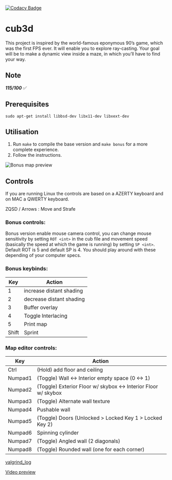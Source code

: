 [![Codacy Badge](https://app.codacy.com/project/badge/Grade/03efa6450cb54dfea18446eef947abf3)](https://www.codacy.com/gh/nforay/cub3d/dashboard?utm_source=github.com&amp;utm_medium=referral&amp;utm_content=nforay/cub3d&amp;utm_campaign=Badge_Grade)

# cub3d
This project is inspired by the world-famous eponymous 90’s game, which was the first FPS ever. It will enable you to explore ray-casting. Your goal will be to make a dynamic view inside a maze, in which you’ll have to find your way.

## Note
***115/100*** :white_check_mark:

## Prerequisites
`sudo apt-get install libbsd-dev libx11-dev libxext-dev`

## Utilisation

1. Run `make` to compile the base version and `make bonus` for a more complete experience.
2. Follow the instructions.

![Bonus map preview](https://i.imgur.com/6rNnVWi.png)

## Controls
If you are running Linux the controls are based on a AZERTY keyboard and on MAC a QWERTY keyboard.

ZQSD / Arrows : Move and Strafe

### Bonus controls:
Bonus version enable mouse camera control, you can change mouse sensitivity by setting `ROT <int>` in the cub file and movement speed (basically the speed at which the game is running) by setting `SP <int>`.
Default ROT is 5 and default SP is 4.
You should play around with these depending of your computer specs.

### Bonus keybinds:
| Key | Action |
|--|--|
| 1 | increase distant shading |
| 2 | decrease distant shading |
| 3 | Buffer overlay |
| 4 | Toggle Interlacing |
| 5 | Print map |
| Shift | Sprint |

### Map editor controls:
| Key | Action |
|--|--|
| Ctrl | (Hold) add floor and ceiling |
| Numpad1 | (Toggle) Wall <-> Interior empty space (0 <-> 1) |
| Numpad2 | (Toggle) Exterior Floor w/ skybox <-> Interior Floor w/ skybox |
| Numpad3 | (Toggle) Alternate wall texture |
| Numpad4 | Pushable wall |
| Numpad5 | (Toggle) Doors (Unlocked > Locked Key 1 > Locked Key 2) |
| Numpad6 | Spinning cylinder |
| Numpad7 | (Toggle) Angled wall (2 diagonals) |
| Numpad8 | (Toggle) Rounded wall (one for each corner) |

[valgrind_log](https://gist.github.com/nforay/cc2233d9e3b6daee35bdc844f8451363)

[Video preview](https://streamable.com/sqpsp6)
